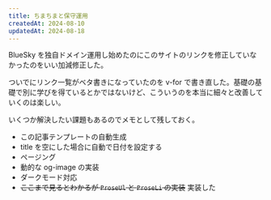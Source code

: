 ```yaml
---
title: ちまちまと保守運用
createdAt: 2024-08-10
updatedAt: 2024-08-18
---
```


BlueSky を独自ドメイン運用し始めたのにこのサイトのリンクを修正していなかったのをいい加減修正した。

<!--more--> 

ついでにリンク一覧がベタ書きになっていたのを v-for で書き直した。基礎の基礎で別に学びを得ているとかではないけど、こういうのを本当に細々と改善していくのは楽しい。

いくつか解決したい課題もあるのでメモとして残しておく。

- この記事テンプレートの自動生成
- title を空にした場合に自動で日付を設定する
- ページング
- 動的な og-image の実装
- ダークモード対応
- ~~ここまで見るとわかるが `ProseUl` と `ProseLi` の実装~~ 実装した